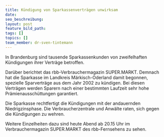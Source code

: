 ```yaml
---
title: Kündigung von Sparkassenverträgen unwirksam
date:
seo_beschreibung:
layout: post
feature_bild_path:
tags: []
topics: []
team_member: dr-sven-tintemann
---
```


In Brandenburg sind tausende Sparkassenkunden von zweifelhaften K&uuml;ndigungen ihrer Vertr&auml;ge betroffen.

Dar&uuml;ber berichtet das rbb-Verbrauchermagazin SUPER.MARKT. Demnach hat die Sparkasse im Landkreis M&auml;rkisch-Oderland damit begonnen, spezielle Sparvertr&auml;ge aus dem Jahr 2002 zu k&uuml;ndigen. Bei diesen Vertr&auml;gen werden Sparern nach einer bestimmten Laufzeit sehr hohe Pr&auml;mienaussch&uuml;ttungen garantiert.

Die Sparkasse rechtfertigt die K&uuml;ndigungen mit der andauernden Niedrigzinsphase. Die Verbraucherzentrale und Anw&auml;lte raten, sich gegen die K&uuml;ndigungen zu wehren.

Weitere Einzelheiten dazu sind heute Abend ab 20.15 Uhr im Verbrauchermagazin SUPER.MARKT des rbb-Fernsehens zu sehen.